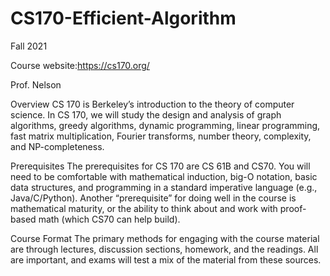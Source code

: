 # CS170-Efficient-Algorithm
Fall 2021

Course website:https://cs170.org/ 

Prof. Nelson

Overview
CS 170 is Berkeley’s introduction to the theory of computer science. In CS 170, we will study the design and analysis of graph algorithms, greedy algorithms, dynamic programming, linear programming, fast matrix multiplication, Fourier transforms, number theory, complexity, and NP-completeness.

Prerequisites
The prerequisites for CS 170 are CS 61B and CS70. You will need to be comfortable with mathematical induction, big-O notation, basic data structures, and programming in a standard imperative language (e.g., Java/C/Python). Another “prerequisite” for doing well in the course is mathematical maturity, or the ability to think about and work with proof-based math (which CS70 can help build).

Course Format
The primary methods for engaging with the course material are through lectures, discussion sections, homework, and the readings. All are important, and exams will test a mix of the material from these sources.

